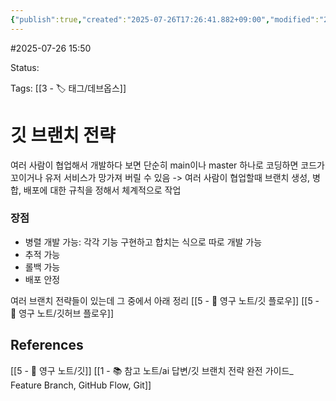 ```yaml
---
{"publish":true,"created":"2025-07-26T17:26:41.882+09:00","modified":"2025-08-01T00:19:45.530+09:00","cssclasses":""}
---
```


#2025-07-26 15:50

Status: 

Tags: [[3 - 🏷️ 태그/데브옵스]]

# 깃 브랜치 전략
여러 사람이 협업해서 개발하다 보면 단순히 main이나 master 하나로 코딩하면 코드가 꼬이거나 유저 서비스가 망가져 버릴 수 있음 -> 여러 사람이 협업할때 브랜치 생성, 병합, 배포에 대한 규칙을 정해서 체계적으로 작업

### 장점
- 병렬 개발 가능: 각각 기능 구현하고 합치는 식으로 따로 개발 가능
- 추적 가능
- 롤백 가능
- 배포 안정

여러 브랜치 전략들이 있는데 그 중에서 아래 정리
[[5 - 💎 영구 노트/깃 플로우]]
[[5 - 💎 영구 노트/깃허브 플로우]]


## References
[[5 - 💎 영구 노트/깃]]
[[1 - 📚 참고 노트/ai 답변/깃 브랜치 전략 완전 가이드_ Feature Branch, GitHub Flow, Git]]